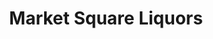 ---
title: "Market Square Liquors"
url: /tallahassee/market-square-liquors-woodville-highway/
shop: Spirituosen
---